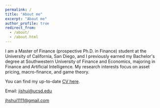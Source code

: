```yaml
---
permalink: /
title: "About me"
excerpt: "About me"
author_profile: true
redirect_from: 
  - /about/
  - /about.html
---
```


I am a Master of Finance (prospective Ph.D. in Finance) student at the University of California, San Diego, and I previously earned my Bachelor's degree at Southwestern University of Finance and Economics, majoring in Finance and Artificial Intelligence. My research interests focus on asset pricing, macro-finance, and game theory.

You can find my up-to-date [CV here](https://drive.google.com/file/d/16FrTik2iehJ3eZ6o7b0fT9vv11RCt26w/view?usp=drive_link).

Email:  [jishui@ucsd.edu](mailto:jishui@ucsd.edu)

[jhshui1111@gmail.com](mailto:jhshui1111@gmail.com)